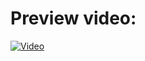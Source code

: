 # Preview video:
[![Video](https://img.youtube.com/vi/aWvRLJRyvyE/0.jpg)](https://www.youtube.com/watch?v=aWvRLJRyvyE)
